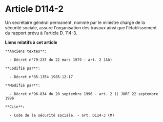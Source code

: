# Article D114-2

Un secrétaire général permanent, nommé par le ministre chargé de la sécurité sociale, assure l'organisation des travaux ainsi
que l'établissement du rapport prévu à l'article D. 114-3.

**Liens relatifs à cet article**

	**Anciens textes**:

	  - Décret n°79-237 du 22 mars 1979 - art. 2 (Ab)

	**Codifié par**:

	  - Décret n°85-1354 1985-12-17

	**Modifié par**:

	  - Décret n°96-834 du 20 septembre 1996 - art. 2 () JORF 22 septembre 1996

	**Cite**:

	  - Code de la sécurité sociale. - art. D114-3 (M)

